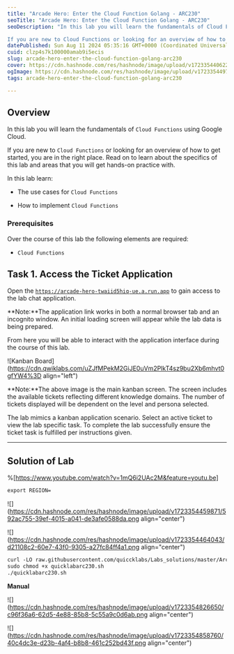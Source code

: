 ```yaml
---
title: "Arcade Hero: Enter the Cloud Function Golang - ARC230"
seoTitle: "Arcade Hero: Enter the Cloud Function Golang - ARC230"
seoDescription: "In this lab you will learn the fundamentals of Cloud Functions using Google Cloud.

If you are new to Cloud Functions or looking for an overview of how to g"
datePublished: Sun Aug 11 2024 05:35:16 GMT+0000 (Coordinated Universal Time)
cuid: clzp4s7k100000amab9i5ecis
slug: arcade-hero-enter-the-cloud-function-golang-arc230
cover: https://cdn.hashnode.com/res/hashnode/image/upload/v1723354406220/380cf310-3934-4cf7-b1d6-b1c6e45dc677.png
ogImage: https://cdn.hashnode.com/res/hashnode/image/upload/v1723354497117/30672f9a-03e2-4d13-8eb2-2d6ec836eb2b.png
tags: arcade-hero-enter-the-cloud-function-golang-arc230

---
```


## **Overview**

In this lab you will learn the fundamentals of `Cloud Functions` using Google Cloud.

If you are new to `Cloud Functions` or looking for an overview of how to get started, you are in the right place. Read on to learn about the specifics of this lab and areas that you will get hands-on practice with.

In this lab learn:

* The use cases for `Cloud Functions`
    
* How to implement `Cloud Functions`
    

### Prerequisites

Over the course of this lab the following elements are required:

* `Cloud Functions`
    

## **Task 1. Access the Ticket Application**

Open the [`https://arcade-hero-twaiid5hiq-ue.a.run.app`](https://arcade-hero-twaiid5hiq-ue.a.run.app) to gain access to the lab chat application.

\*\*Note:\*\*The application link works in both a normal browser tab and an incognito window. An initial loading screen will appear while the lab data is being prepared.

From here you will be able to interact with the application interface during the course of this lab.

![Kanban Board](https://cdn.qwiklabs.com/uZJfMPekM2GiJE0uVm2PlkT4sz9bu2Xb6mhvt0gfYW4%3D align="left")

\*\*Note:\*\*The above image is the main kanban screen. The screen includes the available tickets reflecting different knowledge domains. The number of tickets displayed will be dependent on the level and persona selected.

The lab mimics a kanban application scenario. Select an active ticket to view the lab specific task. To complete the lab successfully ensure the ticket task is fulfilled per instructions given.

---

## Solution of Lab

%[https://www.youtube.com/watch?v=1mQ6i2UAc2M&feature=youtu.be] 

```apache
export REGION=
```

![](https://cdn.hashnode.com/res/hashnode/image/upload/v1723354459871/592ac755-39ef-4015-a041-de3afe0588da.png align="center")

![](https://cdn.hashnode.com/res/hashnode/image/upload/v1723354464043/d21108c2-60e7-43f0-9305-a27fc84ff4a1.png align="center")

```apache
curl -LO raw.githubusercontent.com/quiccklabs/Labs_solutions/master/Arcade%20Hero/quicklabarc230.sh
sudo chmod +x quicklabarc230.sh
./quicklabarc230.sh
```

**Manual**

![](https://cdn.hashnode.com/res/hashnode/image/upload/v1723354826650/c96f36a6-62d5-4e88-85b8-5c55a9c0d6ab.png align="center")

![](https://cdn.hashnode.com/res/hashnode/image/upload/v1723354858760/40c4dc3e-d23b-4af4-b8b8-461c252bd43f.png align="center")